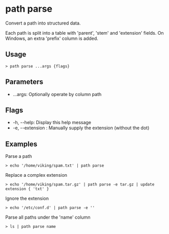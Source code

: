 # path parse
Convert a path into structured data.

Each path is split into a table with 'parent', 'stem' and 'extension' fields.
On Windows, an extra 'prefix' column is added.

## Usage
```shell
> path parse ...args {flags} 
 ```

## Parameters
* ...args: Optionally operate by column path

## Flags
* -h, --help: Display this help message
* -e, --extension <string>: Manually supply the extension (without the dot)

## Examples
  Parse a path
```shell
> echo '/home/viking/spam.txt' | path parse
 ```

  Replace a complex extension
```shell
> echo '/home/viking/spam.tar.gz' | path parse -e tar.gz | update extension { 'txt' }
 ```

  Ignore the extension
```shell
> echo '/etc/conf.d' | path parse -e ''
 ```

  Parse all paths under the 'name' column
```shell
> ls | path parse name
 ```

